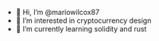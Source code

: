 - 👋 Hi, I’m @mariowilcox87
- 👀 I’m interested in cryptocurrency design 
- 🌱 I’m currently learning solidity and rust


<!---
mariowilcox87/mariowilcox87 is a ✨ special ✨ repository because its `README.md` (this file) appears on your GitHub profile.
You can click the Preview link to take a look at your changes.
--->
